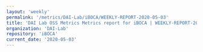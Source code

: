 ```yaml
---
layout: 'weekly'
permalink: '/metrics/DAI-Lab/iBOCA/WEEKLY-REPORT-2020-05-03'
title: 'DAI Lab OSS Metrics Metrics report for iBOCA | WEEKLY-REPORT-2020-05-03'
organization: 'DAI-Lab'
repository: 'iBOCA'
current_date: '2020-05-03'
---
```

